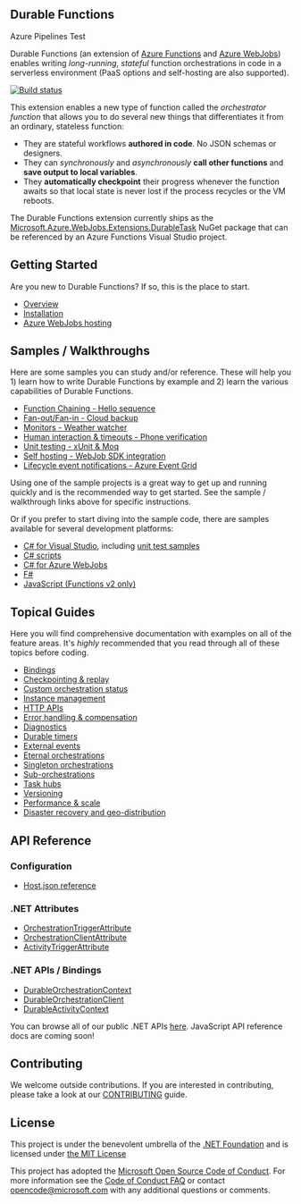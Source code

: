 ## Durable Functions

Azure Pipelines Test

Durable Functions (an extension of [Azure Functions](https://functions.azure.com) and [Azure WebJobs](https://docs.microsoft.com/en-us/azure/app-service/web-sites-create-web-jobs)) enables writing *long-running*, *stateful* function orchestrations in code in a serverless environment (PaaS options and self-hosting are also supported).

[![Build status](https://ci.appveyor.com/api/projects/status/rsoa2rrjxmd9h8i1?svg=true)](https://ci.appveyor.com/project/appsvc/azure-functions-durable-extension)

This extension enables a new type of function called the *orchestrator function* that allows you to do several new things that differentiates it from an ordinary, stateless function:
* They are stateful workflows **authored in code**. No JSON schemas or designers.
* They can *synchronously* and *asynchronously* **call other functions** and **save output to local variables**.
* They **automatically checkpoint** their progress whenever the function awaits so that local state is never lost if the process recycles or the VM reboots.

The Durable Functions extension currently ships as the [Microsoft.Azure.WebJobs.Extensions.DurableTask](https://www.nuget.org/packages/Microsoft.Azure.WebJobs.Extensions.DurableTask) NuGet package that can be referenced by an Azure Functions Visual Studio project.

## Getting Started
Are you new to Durable Functions? If so, this is the place to start.
* [Overview](https://docs.microsoft.com/en-us/azure/azure-functions/durable-functions-overview)
* [Installation](https://docs.microsoft.com/en-us/azure/azure-functions/durable-functions-install)
* [Azure WebJobs hosting]()

## Samples / Walkthroughs
Here are some samples you can study and/or reference. These will help you 1) learn how to write Durable Functions by example and 2) learn the various capabilities of Durable Functions.
* [Function Chaining - Hello sequence](https://docs.microsoft.com/en-us/azure/azure-functions/durable-functions-sequence)
* [Fan-out/Fan-in - Cloud backup](https://docs.microsoft.com/en-us/azure/azure-functions/durable-functions-cloud-backup)
* [Monitors - Weather watcher](https://docs.microsoft.com/en-us/azure/azure-functions/durable-functions-monitor)
* [Human interaction & timeouts - Phone verification](https://docs.microsoft.com/en-us/azure/azure-functions/durable-functions-phone-verification)
* [Unit testing - xUnit & Moq](https://docs.microsoft.com/en-us/azure/azure-functions/durable-functions-unit-testing)
* [Self hosting - WebJob SDK integration](https://docs.microsoft.com/en-us/azure/azure-functions/durable-functions-webjobs-sdk)
* [Lifecycle event notifications - Azure Event Grid](https://docs.microsoft.com/en-us/azure/azure-functions/durable-functions-event-publishing)

Using one of the sample projects is a great way to get up and running quickly and is the recommended way to get started. See the sample / walkthrough links above for specific instructions.

Or if you prefer to start diving into the sample code, there are samples available for several development platforms:
* [C# for Visual Studio](./samples/precompiled), including [unit test samples](./samples/VSSample.Tests)
* [C# scripts](./samples/csx)
* [C# for Azure WebJobs](./samples/webjobssdk)
* [F#](./samples/fsharp)
* [JavaScript (Functions v2 only)](./samples/javascript)

## Topical Guides
Here you will find comprehensive documentation with examples on all of the feature areas. It's *highly* recommended that you read through all of these topics before coding.
* [Bindings](https://docs.microsoft.com/en-us/azure/azure-functions/durable-functions-bindings)
* [Checkpointing & replay](https://docs.microsoft.com/en-us/azure/azure-functions/durable-functions-checkpointing-and-replay)
* [Custom orchestration status](https://docs.microsoft.com/en-us/azure/azure-functions/durable-functions-custom-orchestration-status)
* [Instance management](https://docs.microsoft.com/en-us/azure/azure-functions/durable-functions-instance-management)
* [HTTP APIs](https://docs.microsoft.com/en-us/azure/azure-functions/durable-functions-http-api)
* [Error handling & compensation](https://docs.microsoft.com/en-us/azure/azure-functions/durable-functions-error-handling)
* [Diagnostics](https://docs.microsoft.com/en-us/azure/azure-functions/durable-functions-diagnostics)
* [Durable timers](https://docs.microsoft.com/en-us/azure/azure-functions/durable-functions-timers)
* [External events](https://docs.microsoft.com/en-us/azure/azure-functions/durable-functions-external-events)
* [Eternal orchestrations](https://docs.microsoft.com/en-us/azure/azure-functions/durable-functions-eternal-orchestrations)
* [Singleton orchestrations](https://docs.microsoft.com/en-us/azure/azure-functions/durable-functions-singletons)
* [Sub-orchestrations](https://docs.microsoft.com/en-us/azure/azure-functions/durable-functions-sub-orchestrations)
* [Task hubs](https://docs.microsoft.com/en-us/azure/azure-functions/durable-functions-task-hubs)
* [Versioning](https://docs.microsoft.com/en-us/azure/azure-functions/durable-functions-versioning)
* [Performance & scale](https://docs.microsoft.com/en-us/azure/azure-functions/durable-functions-perf-and-scale)
* [Disaster recovery and geo-distribution](https://docs.microsoft.com/en-us/azure/azure-functions/durable-functions-disaster-recovery-geo-distribution)
 
## API Reference

### Configuration
* [Host.json reference](https://docs.microsoft.com/en-us/azure/azure-functions/functions-host-json#durabletask)
### .NET Attributes
* [OrchestrationTriggerAttribute](https://azure.github.io/azure-functions-durable-extension/api/Microsoft.Azure.WebJobs.OrchestrationTriggerAttribute.html)
* [OrchestrationClientAttribute](https://azure.github.io/azure-functions-durable-extension/api/Microsoft.Azure.WebJobs.OrchestrationClientAttribute.html)
* [ActivityTriggerAttribute](https://azure.github.io/azure-functions-durable-extension/api/Microsoft.Azure.WebJobs.ActivityTriggerAttribute.html)

### .NET APIs / Bindings
* [DurableOrchestrationContext](https://azure.github.io/azure-functions-durable-extension/api/Microsoft.Azure.WebJobs.DurableOrchestrationContext.html)
* [DurableOrchestrationClient](https://azure.github.io/azure-functions-durable-extension/api/Microsoft.Azure.WebJobs.DurableOrchestrationClient.html)
* [DurableActivityContext](https://azure.github.io/azure-functions-durable-extension/api/Microsoft.Azure.WebJobs.DurableActivityContext.html)

You can browse all of our public .NET APIs [here](https://azure.github.io/azure-functions-durable-extension/api/Microsoft.Azure.WebJobs.html). JavaScript API reference docs are coming soon!

## Contributing

We welcome outside contributions. If you are interested in contributing, please take a look at our [CONTRIBUTING](./CONTRIBUTING.md) guide.

## License

This project is under the benevolent umbrella of the [.NET Foundation](http://www.dotnetfoundation.org/) and is licensed under [the MIT License](https://github.com/Azure/azure-webjobs-sdk/blob/master/LICENSE.txt)

This project has adopted the [Microsoft Open Source Code of Conduct](https://opensource.microsoft.com/codeofconduct/). For more information see the [Code of Conduct FAQ](https://opensource.microsoft.com/codeofconduct/faq/) or contact [opencode@microsoft.com](mailto:opencode@microsoft.com) with any additional questions or comments.
